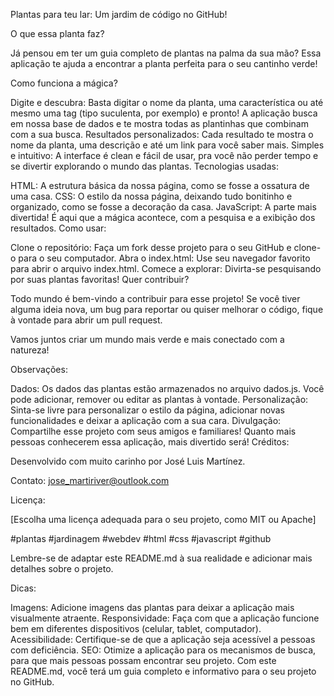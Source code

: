 Plantas para teu lar: Um jardim de código no GitHub!

O que essa planta faz?

Já pensou em ter um guia completo de plantas na palma da sua mão? Essa aplicação te ajuda a encontrar a planta perfeita para o seu cantinho verde!

Como funciona a mágica? 

Digite e descubra: Basta digitar o nome da planta, uma característica ou até mesmo uma tag (tipo suculenta, por exemplo) e pronto! A aplicação busca em nossa base de dados e te mostra todas as plantinhas que combinam com a sua busca.
Resultados personalizados: Cada resultado te mostra o nome da planta, uma descrição e até um link para você saber mais.
Simples e intuitivo: A interface é clean e fácil de usar, pra você não perder tempo e se divertir explorando o mundo das plantas.
Tecnologias usadas: ️

HTML: A estrutura básica da nossa página, como se fosse a ossatura de uma casa.
CSS: O estilo da nossa página, deixando tudo bonitinho e organizado, como se fosse a decoração da casa.
JavaScript: A parte mais divertida! É aqui que a mágica acontece, com a pesquisa e a exibição dos resultados.
Como usar:

Clone o repositório: Faça um fork desse projeto para o seu GitHub e clone-o para o seu computador.
Abra o index.html: Use seu navegador favorito para abrir o arquivo index.html.
Comece a explorar: Divirta-se pesquisando por suas plantas favoritas!
Quer contribuir?

Todo mundo é bem-vindo a contribuir para esse projeto! Se você tiver alguma ideia nova, um bug para reportar ou quiser melhorar o código, fique à vontade para abrir um pull request.

Vamos juntos criar um mundo mais verde e mais conectado com a natureza!

Observações:

Dados: Os dados das plantas estão armazenados no arquivo dados.js. Você pode adicionar, remover ou editar as plantas à vontade.
Personalização: Sinta-se livre para personalizar o estilo da página, adicionar novas funcionalidades e deixar a aplicação com a sua cara.
Divulgação: Compartilhe esse projeto com seus amigos e familiares! Quanto mais pessoas conhecerem essa aplicação, mais divertido será!
Créditos:

Desenvolvido com muito carinho por José Luis Martínez.

Contato: jose_martiriver@outlook.com

Licença:

[Escolha uma licença adequada para o seu projeto, como MIT ou Apache]

#plantas #jardinagem #webdev #html #css #javascript #github

Lembre-se de adaptar este README.md à sua realidade e adicionar mais detalhes sobre o projeto.

Dicas:

Imagens: Adicione imagens das plantas para deixar a aplicação mais visualmente atraente.
Responsividade: Faça com que a aplicação funcione bem em diferentes dispositivos (celular, tablet, computador).
Acessibilidade: Certifique-se de que a aplicação seja acessível a pessoas com deficiência.
SEO: Otimize a aplicação para os mecanismos de busca, para que mais pessoas possam encontrar seu projeto.
Com este README.md, você terá um guia completo e informativo para o seu projeto no GitHub.
